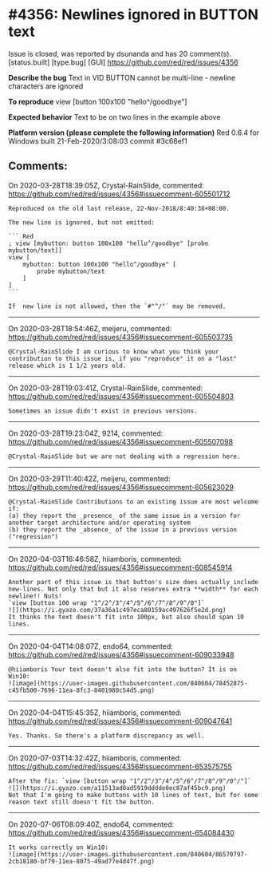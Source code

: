 
#4356: Newlines ignored in BUTTON text
================================================================================
Issue is closed, was reported by dsunanda and has 20 comment(s).
[status.built] [type.bug] [GUI]
<https://github.com/red/red/issues/4356>

**Describe the bug**
Text in VID BUTTON cannot be multi-line - newline characters are ignored

**To reproduce**
    view [button 100x100 "hello^/goodbye"]

**Expected behavior**
Text to be on two lines in the example above

**Platform version (please complete the following information)**
Red 0.6.4 for Windows built 21-Feb-2020/3:08:03 commit #3c68ef1


Comments:
--------------------------------------------------------------------------------

On 2020-03-28T18:39:05Z, Crystal-RainSlide, commented:
<https://github.com/red/red/issues/4356#issuecomment-605501712>

    Reproduced on the old last release, 22-Nov-2018/8:40:38+08:00.
    
    The new line is ignored, but not emitted:
    
    ``` Red
    ; view [mybutton: button 100x100 "hello^/goodbye" [probe mybutton/text]]
    view [
    	mybutton: button 100x100 "hello^/goodbye" [
    		probe mybutton/text
    	]
    ]
    ```
    
    If  new line is not allowed, then the `#"^/"` may be removed.

--------------------------------------------------------------------------------

On 2020-03-28T18:54:46Z, meijeru, commented:
<https://github.com/red/red/issues/4356#issuecomment-605503735>

    @Crystal-RainSlide I am curious to know what you think your contribution to this issue is, if you "reproduce" it on a "last" release which is 1 1/2 years old.

--------------------------------------------------------------------------------

On 2020-03-28T19:03:41Z, Crystal-RainSlide, commented:
<https://github.com/red/red/issues/4356#issuecomment-605504803>

    Sometimes an issue didn't exist in previous versions.

--------------------------------------------------------------------------------

On 2020-03-28T19:23:04Z, 9214, commented:
<https://github.com/red/red/issues/4356#issuecomment-605507098>

    @Crystal-RainSlide but we are not dealing with a regression here.

--------------------------------------------------------------------------------

On 2020-03-29T11:40:42Z, meijeru, commented:
<https://github.com/red/red/issues/4356#issuecomment-605623029>

    @Crystal-RainSlide Contributions to an existing issue are most welcome if:
    (a) they report the _presence_ of the same issue in a version for another target architecture and/or operating system
    (b) they report the _absence_ of the issue in a previous version ("regression")

--------------------------------------------------------------------------------

On 2020-04-03T16:46:58Z, hiiamboris, commented:
<https://github.com/red/red/issues/4356#issuecomment-608545914>

    Another part of this issue is that button's size does actually include new-lines. Not only that but it also reserves extra **width** for each newline!! Nuts!
    `view [button 100 wrap "1^/2^/3^/4^/5^/6^/7^/8^/9^/0"]`
    ![](https://i.gyazo.com/37a36a1c497eca80159ac497626f5e2d.png)
    It thinks the text doesn't fit into 100px, but also should span 10 lines.

--------------------------------------------------------------------------------

On 2020-04-04T14:08:07Z, endo64, commented:
<https://github.com/red/red/issues/4356#issuecomment-609033948>

    @hiiamboris Your text doesn't also fit into the button? It is on Win10:
    ![image](https://user-images.githubusercontent.com/840604/78452875-c45fb500-7696-11ea-8fc3-8401980c54d5.png)

--------------------------------------------------------------------------------

On 2020-04-04T15:45:35Z, hiiamboris, commented:
<https://github.com/red/red/issues/4356#issuecomment-609047641>

    Yes. Thanks. So there's a platform discrepancy as well.

--------------------------------------------------------------------------------

On 2020-07-03T14:32:42Z, hiiamboris, commented:
<https://github.com/red/red/issues/4356#issuecomment-653575755>

    After the fix: `view [button wrap "1^/2^/3^/4^/5^/6^/7^/8^/9^/0^/"]`
    ![](https://i.gyazo.com/a11513ad0ad5919dddde0ec87af45bc9.png)
    Not that I'm going to make buttons with 10 lines of text, but for some reason text still doesn't fit the button.

--------------------------------------------------------------------------------

On 2020-07-06T08:09:40Z, endo64, commented:
<https://github.com/red/red/issues/4356#issuecomment-654084430>

    It works correctly on Win10:
    ![image](https://user-images.githubusercontent.com/840604/86570797-2cb18180-bf79-11ea-8075-49ad77e4d47f.png)


